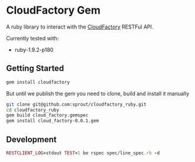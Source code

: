 # CloudFactory Gem

A ruby library to interact with the [CloudFactory](http://cloudfactory.com) RESTFul API.

Currently tested with:
* ruby-1.9.2-p180

## Getting Started

```ruby
gem install cloudfactory
```

But until we publish the gem you need to clone, build and install it manually

```bash
git clone git@github.com:sprout/cloudfactory_ruby.git
cd cloudfactory_ruby
gem build cloud_factory.gemspec
gem install cloud_factory-0.0.1.gem
```

## Development
```ruby
RESTCLIENT_LOG=stdout TEST=1 be rspec spec/line_spec.rb -d
```